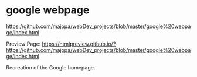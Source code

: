 # google webpage

https://github.com/majopa/webDev_projects/blob/master/google%20webpage/index.html

Preview Page: https://htmlpreview.github.io/?https://github.com/majopa/webDev_projects/blob/master/google%20webpage/index.html

Recreation of the Google homepage.